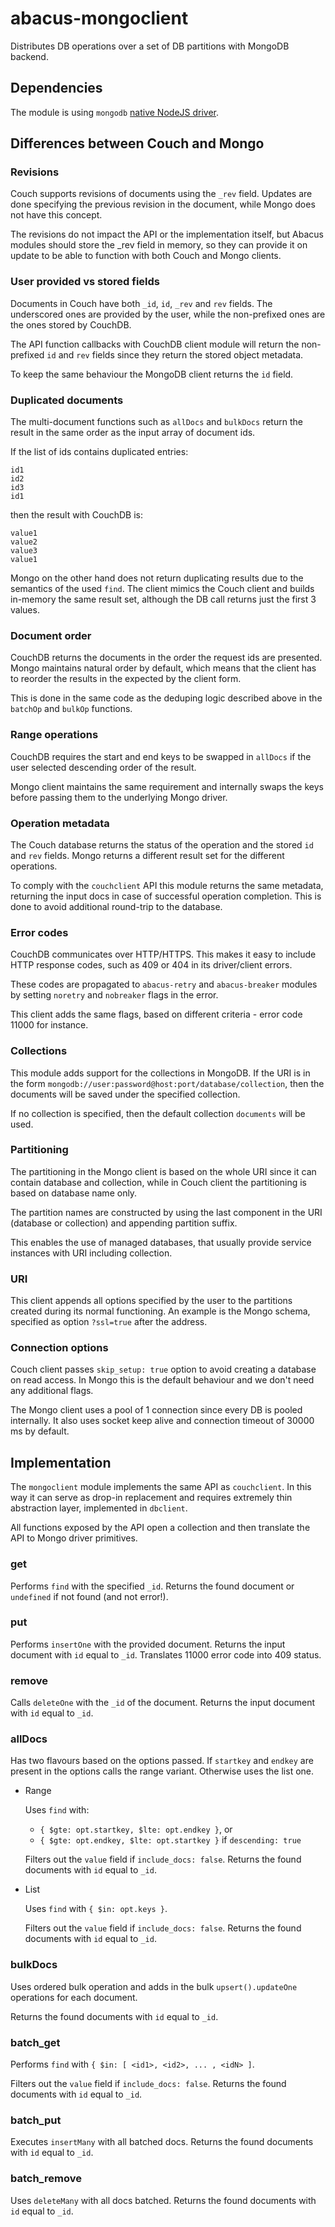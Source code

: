 abacus-mongoclient
===

Distributes DB operations over a set of DB partitions with MongoDB backend.


Dependencies
------------

The module is using `mongodb` [native NodeJS driver](https://github.com/mongodb/node-mongodb-native).


Differences between Couch and Mongo
-----------------------------------

### Revisions
Couch supports revisions of documents using the `_rev` field. Updates are done specifying the previous revision in the document, while Mongo does not have this concept.

The revisions do not impact the API or the implementation itself, but Abacus modules should store the _rev field in memory, so they can provide it on update to be able to function with both Couch and Mongo clients.


### User provided vs stored fields

Documents in Couch have both `_id`, `id`, `_rev` and `rev` fields. The underscored ones are provided by the user, while the non-prefixed ones are the ones stored by CouchDB. 

The API function callbacks with CouchDB client module will return the non-prefixed `id` and `rev` fields since they return the stored object metadata.

To keep the same behaviour the MongoDB client returns the `id` field.


### Duplicated documents

The multi-document functions such as `allDocs` and `bulkDocs` return the result in the same order as the input array of document ids.

If the list of ids contains duplicated entries:
```
id1
id2
id3
id1
```

then the result with CouchDB is:
```
value1
value2
value3
value1
```

Mongo on the other hand does not return duplicating results due to the semantics of the used `find`. The client mimics the Couch client and builds in-memory the same result set, although the DB call returns just the first 3 values.


### Document order

CouchDB returns the documents in the order the request ids are presented. Mongo maintains natural order by default, which means that the client has to reorder the results in the expected by the client form.
 
This is done in the same code as the deduping logic described above in the `batchOp` and `bulkOp` functions.


### Range operations

CouchDB requires the start and end keys to be swapped in `allDocs` if the user selected descending order of the result.

Mongo client maintains the same requirement and internally swaps the keys before passing them to the underlying Mongo driver.


### Operation metadata

The Couch database returns the status of the operation and the stored `id` and `rev` fields. Mongo returns a different result set for the different operations.

To comply with the `couchclient` API this module returns the same metadata, returning the input docs in case of successful operation completion. This is done to avoid additional round-trip to the database.  


### Error codes

CouchDB communicates over HTTP/HTTPS. This makes it easy to include HTTP response codes, such as 409 or 404 in its driver/client errors.

These codes are propagated to `abacus-retry` and `abacus-breaker` modules by setting `noretry` and `nobreaker` flags in the error.

This client adds the same flags, based on different criteria - error code 11000 for instance.


### Collections

This module adds support for the collections in MongoDB. If the URI is in the form ```mongodb://user:password@host:port/database/collection```, then the documents will be saved under the specified collection.

If no collection is specified, then the default collection `documents` will be used.


### Partitioning

The partitioning in the Mongo client is based on the whole URI since it can contain database and collection, while in Couch client the partitioning is based on database name only.
 
The partition names are constructed by using the last component in the URI (database or collection) and appending partition suffix.
  
This enables the use of managed databases, that usually provide service instances with URI including collection. 


### URI

This client appends all options specified by the user to the partitions created during its normal functioning. An example is the Mongo schema, specified as option `?ssl=true` after the address.


### Connection options

Couch client passes `skip_setup: true` option to avoid creating a database on read access. In Mongo this is the default behaviour and we don't need any additional flags.

The Mongo client uses a pool of 1 connection since every DB is pooled internally. It also uses socket keep alive and connection timeout of 30000 ms by default.


 
Implementation
--------------

The `mongoclient` module implements the same API as `couchclient`. In this way it can serve as drop-in replacement and requires extremely thin abstraction layer, implemented in `dbclient`.

All functions exposed by the API open a collection and then translate the API to Mongo driver primitives.

### get

Performs `find` with the specified `_id`. Returns the found document or `undefined` if not found (and not error!). 


### put

Performs `insertOne` with the provided document. Returns the input document with `id` equal to `_id`. Translates 11000 error code into 409 status.


### remove

Calls `deleteOne` with the `_id` of the document. Returns the input document with `id` equal to `_id`.


### allDocs

Has two flavours based on the options passed. If `startkey` and `endkey` are present in the options calls the range variant. Otherwise uses the list one.

* Range

    Uses `find` with: 
    * `{ $gte: opt.startkey, $lte: opt.endkey }`, or
    * `{ $gte: opt.endkey, $lte: opt.startkey }` if `descending: true`
    
    Filters out the `value` field if `include_docs: false`. Returns the found documents with `id` equal to `_id`.
 
* List

    Uses `find` with `{ $in: opt.keys }`.
    
    Filters out the `value` field if `include_docs: false`. Returns the found documents with `id` equal to `_id`.


### bulkDocs

Uses ordered bulk operation and adds in the bulk `upsert().updateOne` operations for each document.

Returns the found documents with `id` equal to `_id`.


### batch_get

Performs `find` with `{ $in: [ <id1>, <id2>, ... , <idN> ]`.

Filters out the `value` field if `include_docs: false`. Returns the found documents with `id` equal to `_id`.


### batch_put

Executes `insertMany` with all batched docs. Returns the found documents with `id` equal to `_id`.


### batch_remove

Uses `deleteMany` with all docs batched. Returns the found documents with `id` equal to `_id`.
